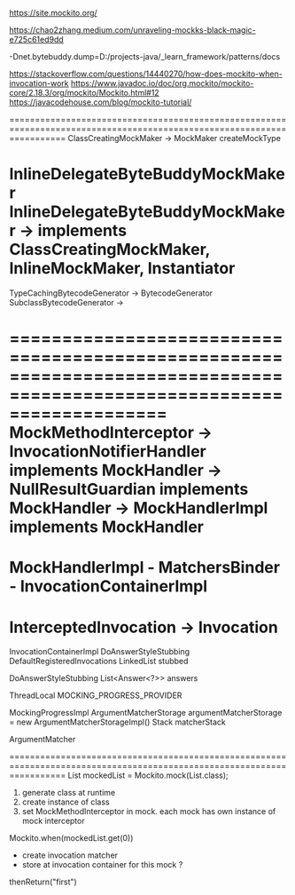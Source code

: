 https://site.mockito.org/

https://chao2zhang.medium.com/unraveling-mockks-black-magic-e725c61ed9dd

-Dnet.bytebuddy.dump=D:/projects-java/_learn_framework/patterns/docs

https://stackoverflow.com/questions/14440270/how-does-mockito-when-invocation-work
https://www.javadoc.io/doc/org.mockito/mockito-core/2.18.3/org/mockito/Mockito.html#12
https://javacodehouse.com/blog/mockito-tutorial/

=======================================================================================================================
ClassCreatingMockMaker -> MockMaker
createMockType

InlineDelegateByteBuddyMockMaker
InlineDelegateByteBuddyMockMaker -> implements ClassCreatingMockMaker, InlineMockMaker, Instantiator
=======================================================================================================================

TypeCachingBytecodeGenerator -> BytecodeGenerator
SubclassBytecodeGenerator -> 

=======================================================================================================================
MockMethodInterceptor 
    -> InvocationNotifierHandler<T> implements MockHandler
        -> NullResultGuardian<T> implements MockHandler
            -> MockHandlerImpl<T> implements MockHandler<T>
=======================================================================================================================
MockHandlerImpl
    - MatchersBinder
    - InvocationContainerImpl
=======================================================================================================================
InterceptedInvocation -> Invocation
=======================================================================================================================
InvocationContainerImpl
    DoAnswerStyleStubbing
    DefaultRegisteredInvocations
    LinkedList<StubbedInvocationMatcher> stubbed

DoAnswerStyleStubbing
    List<Answer<?>> answers

ThreadLocal<MockingProgress> MOCKING_PROGRESS_PROVIDER

MockingProgressImpl
    ArgumentMatcherStorage argumentMatcherStorage = new ArgumentMatcherStorageImpl()
        Stack<LocalizedMatcher> matcherStack

ArgumentMatcher

=======================================================================================================================
List mockedList = Mockito.mock(List.class);
1. generate class at runtime
2. create instance of class
3. set MockMethodInterceptor in mock. each mock has own instance of mock interceptor

Mockito.when(mockedList.get(0))
* create invocation matcher
* store at invocation container for this mock
? 

thenReturn("first")
